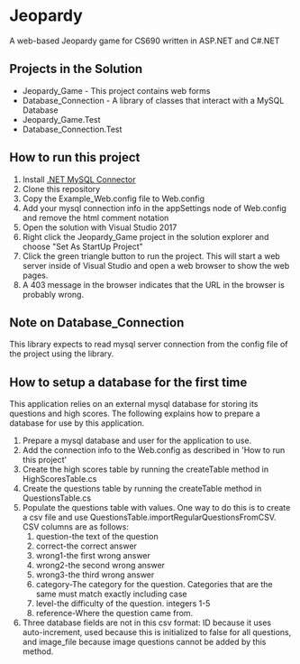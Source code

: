 # Jeopardy

A web-based Jeopardy game for CS690 written in ASP.NET and C#.NET

## Projects in the Solution
- Jeopardy_Game - This project contains web forms 
- Database_Connection - A library of classes that interact with a MySQL Database
- Jeopardy_Game.Test 
- Database_Connection.Test
 
## How to run this project
1. Install [.NET MySQL Connector](https://dev.mysql.com/downloads/connector/net/)
1. Clone this repository
1. Copy the Example_Web.config file to Web.config
1. Add your mysql connection info in the appSettings node of Web.config and remove the html comment notation
1. Open the solution with Visual Studio 2017
1. Right click the Jeopardy_Game project in the solution explorer and choose "Set As StartUp Project"
1. Click the green triangle button to run the project. This will start a web server inside of Visual Studio and open a web browser to show the web pages.
1. A 403 message in the browser indicates that the URL in the browser is probably wrong.

## Note on Database_Connection
This library expects to read mysql server connection from the config file of the project using the library.

## How to setup a database for the first time
This application relies on an external mysql database for storing its questions and high scores. The following explains how to prepare a database for use by this application.
1. Prepare a mysql database and user for the application to use.
1. Add the connection info to the Web.config as described in 'How to run this project'
1. Create the high scores table by running the createTable method in HighScoresTable.cs
1. Create the questions table by running the createTable method in QuestionsTable.cs
1. Populate the questions table with values. One way to do this is to create a csv file and use QuestionsTable.importRegularQuestionsFromCSV. CSV columns are as follows:
	1. question-the text of the question
	1. correct-the correct answer
	1. wrong1-the first wrong answer
	1. wrong2-the second wrong answer
	1. wrong3-the third wrong answer
	1. category-The category for the question. Categories that are the same must match exactly including case
	1. level-the difficulty of the question. integers 1-5
	1. reference-Where the question came from.
1. Three database fields are not in this csv format: ID because it uses auto-increment, used because this is initialized to false for all questions, and image_file because image questions cannot be added by this method.
